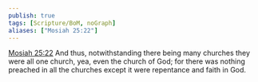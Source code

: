 ```yaml
---
publish: true
tags: [Scripture/BoM, noGraph]
aliases: ["Mosiah 25:22"]
---
```

[Mosiah 25:22](https://churchofjesuschrist.org/study/scriptures/bofm/mosiah/25?lang=eng&id=p22#p22) And thus, notwithstanding there being many churches they were all one church, yea, even the church of God; for there was nothing preached in all the churches except it were repentance and faith in God.
